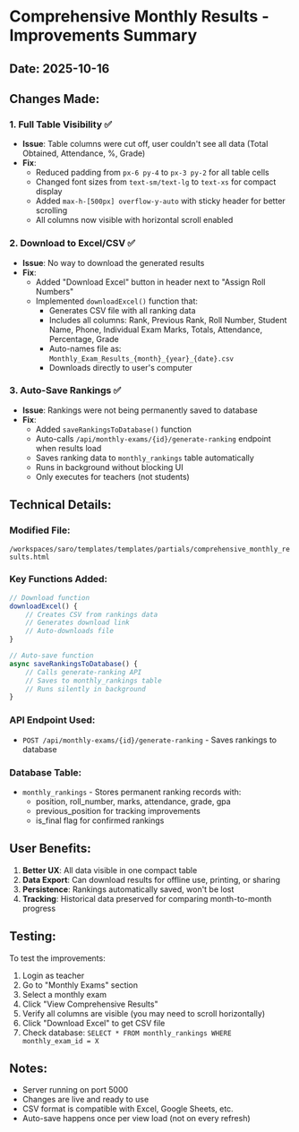 # Comprehensive Monthly Results - Improvements Summary

## Date: 2025-10-16

## Changes Made:

### 1. **Full Table Visibility** ✅
- **Issue**: Table columns were cut off, user couldn't see all data (Total Obtained, Attendance, %, Grade)
- **Fix**: 
  - Reduced padding from `px-6 py-4` to `px-3 py-2` for all table cells
  - Changed font sizes from `text-sm/text-lg` to `text-xs` for compact display
  - Added `max-h-[500px] overflow-y-auto` with sticky header for better scrolling
  - All columns now visible with horizontal scroll enabled

### 2. **Download to Excel/CSV** ✅
- **Issue**: No way to download the generated results
- **Fix**:
  - Added "Download Excel" button in header next to "Assign Roll Numbers"
  - Implemented `downloadExcel()` function that:
    - Generates CSV file with all ranking data
    - Includes all columns: Rank, Previous Rank, Roll Number, Student Name, Phone, Individual Exam Marks, Totals, Attendance, Percentage, Grade
    - Auto-names file as: `Monthly_Exam_Results_{month}_{year}_{date}.csv`
    - Downloads directly to user's computer

### 3. **Auto-Save Rankings** ✅
- **Issue**: Rankings were not being permanently saved to database
- **Fix**:
  - Added `saveRankingsToDatabase()` function
  - Auto-calls `/api/monthly-exams/{id}/generate-ranking` endpoint when results load
  - Saves ranking data to `monthly_rankings` table automatically
  - Runs in background without blocking UI
  - Only executes for teachers (not students)

## Technical Details:

### Modified File:
`/workspaces/saro/templates/templates/partials/comprehensive_monthly_results.html`

### Key Functions Added:

```javascript
// Download function
downloadExcel() {
    // Creates CSV from rankings data
    // Generates download link
    // Auto-downloads file
}

// Auto-save function
async saveRankingsToDatabase() {
    // Calls generate-ranking API
    // Saves to monthly_rankings table
    // Runs silently in background
}
```

### API Endpoint Used:
- `POST /api/monthly-exams/{id}/generate-ranking` - Saves rankings to database

### Database Table:
- `monthly_rankings` - Stores permanent ranking records with:
  - position, roll_number, marks, attendance, grade, gpa
  - previous_position for tracking improvements
  - is_final flag for confirmed rankings

## User Benefits:

1. **Better UX**: All data visible in one compact table
2. **Data Export**: Can download results for offline use, printing, or sharing
3. **Persistence**: Rankings automatically saved, won't be lost
4. **Tracking**: Historical data preserved for comparing month-to-month progress

## Testing:

To test the improvements:
1. Login as teacher
2. Go to "Monthly Exams" section
3. Select a monthly exam
4. Click "View Comprehensive Results"
5. Verify all columns are visible (you may need to scroll horizontally)
6. Click "Download Excel" to get CSV file
7. Check database: `SELECT * FROM monthly_rankings WHERE monthly_exam_id = X`

## Notes:
- Server running on port 5000
- Changes are live and ready to use
- CSV format is compatible with Excel, Google Sheets, etc.
- Auto-save happens once per view load (not on every refresh)
